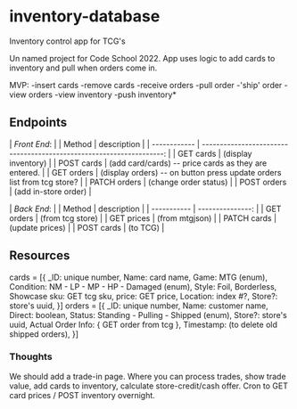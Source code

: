 # inventory-database

Inventory control app for TCG's

Un named project for Code School 2022. App uses logic to add cards to inventory and pull when orders come in.

MVP:
    -insert cards
    -remove cards
    -receive orders
    -pull order
    -'ship' order
    -view orders
    -view inventory
    -push inventory*

## Endpoints

| _Front End_: |
| Method       | description                                                             |
| ------------ |   -------------------------------------------------------------------:  |
| GET cards    | (display inventory)                                                     |
| POST cards   | (add card/cards) -- price cards as they are entered.                    |
| GET orders   | (display orders)  -- on button press update orders list from tcg store? |
| PATCH orders | (change order status)                                                   |
| POST orders  | (add in-store order)                                                    |

| _Back End_: |
| Method      | description      |
| ----------- | ---------------: |
| GET orders  | (from tcg store) |
| GET prices  | (from mtgjson)   |
| PATCH cards | (update prices)  |
| POST cards  | (to TCG)         |

## Resources

cards = [{
    _ID: unique number,
    Name: card name,
    Game: MTG (enum),
    Condition: NM - LP - MP - HP - Damaged (enum),
    Style: Foil, Borderless, Showcase
    sku: GET tcg sku,
    price: GET price,
    Location: index #?,
    Store?: store's uuid,
}]
orders = [{
    _ID: unique number,
    Name: customer name,
    Direct: boolean,
    Status: Standing - Pulling - Shipped (enum),
    Store?: store's uuid,
    Actual Order Info: { GET order from tcg },
    Timestamp: (to delete old shipped orders),
}]

### Thoughts

We should add a trade-in page. Where you can process trades, show trade value, add cards to inventory, calculate store-credit/cash offer.
Cron to GET card prices / POST inventory overnight.
